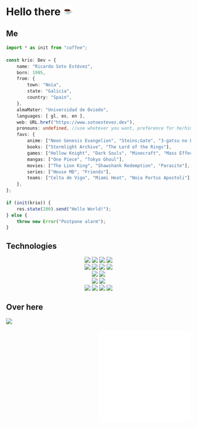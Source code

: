 # Hello there <img src="https://raw.githubusercontent.com/kriogenia/kriogenia/main/res/coffee.gif" alt="hi">

## Me

```typescript
import * as init from "coffee";

const krio: Dev = {
	name: "Ricardo Soto Estévez",
	born: 1995,
	from: {
		town: "Noia",
		state: "Galicia",
		country: "Spain",
	},
	almaMater: "Universidad de Oviedo",
	languages: [ gl, es, en ],
	web: URL.href("https://www.sotoestevez.dev"),
	pronouns: undefined, //use whatever you want, preference for he/him
	favs: {
		anime: ["Neon Genesis Evangelion", "Steins;Gate", "3-gatsu no Lion", "Digimon Adventure"],
		books: ["Stormlight Archive", "The Lord of the Rings"],
		games: ["Hollow Knight", "Dark Souls", "Minecraft", "Mass Effect", "The Outer Wilds"],
		mangas: ["One Piece", "Tokyo Ghoul"],
		movies: ["The Lion King", "Shawshank Redemption", "Parasite"],
		series: ["House MD", "Friends"],
		teams: ["Celta de Vigo", "Miami Heat", "Noia Portus Apostoli"]
	},
};

if (init(krio)) {
	res.state(200).send("Hello World!");
} else {
	throw new Error("Postpone alarm");
}
```

## Technologies
<p align="center">

<img src="https://img.shields.io/badge/Typescript-154360?style=for-the-badge&logo=TypeScript&logoColor=white" />
<img src="https://img.shields.io/badge/Javascript-323330?style=for-the-badge&logo=javascript&logoColor=F7DF1E" />
<img src="https://img.shields.io/badge/Node.js-43853D?style=for-the-badge&logo=node.js&logoColor=white" />
<img src="https://img.shields.io/badge/Express.js-404D59?style=for-the-badge&logo=Express&logoColor=white" />

</br>

<img src="https://img.shields.io/badge/Java-FFFFFF?style=for-the-badge&logo=Java&logoColor=D35400" />
<img src="https://img.shields.io/badge/C%23-8E44AD?style=for-the-badge&logo=C Sharp&logoColor=white" />
<img src="https://img.shields.io/badge/Kotlin-F39C12?style=for-the-badge&logo=kotlin&logoColor=8E3CCE" />
<img src="https://img.shields.io/badge/Spring-1BC22F?style=for-the-badge&logo=Spring&logoColor=white" />

</br>

<img src="https://img.shields.io/badge/Rust-e33b26?style=for-the-badge&logo=Rust&logoColor=white" />
<img src="https://img.shields.io/badge/C%2B%2B-3498DB?style=for-the-badge&logo=C%2B%2B&logoColor=white" />

</br>

<img src="https://img.shields.io/badge/HTML5-E34F26?style=for-the-badge&logo=html5&logoColor=white" />
<img src="https://img.shields.io/badge/CSS3-1572B6?style=for-the-badge&logo=css3&logoColor=white" />

</br>

<img src="https://img.shields.io/badge/Git-F05032?style=for-the-badge&logo=git&logoColor=white">
<img src="https://img.shields.io/badge/MongoDB-4EA94B?style=for-the-badge&logo=mongodb&logoColor=white">
<img src="https://img.shields.io/badge/React-1ABC9C?style=for-the-badge&logo=react&logoColor=white">
<img src="https://img.shields.io/badge/Markdown-000000?style=for-the-badge&logo=markdown&logoColor=white">
</p>


## Over here
<p align="left">
<img src="https://img.shields.io/github/followers/kriogenia?logoColor=darkslategray&style=social" />
</p>

<img align="right" src="https://raw.githubusercontent.com/kriogenia/kriogenia/main/res/signing.svg" width="250">

